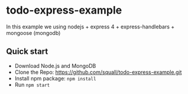 # todo-express-example

In this example we using nodejs + express 4 + express-handlebars + mongoose (mongodb)

## Quick start
* Download Node.js and MongoDB
* Clone the Repo: https://github.com/squall/todo-express-example.git
* Install npm package: `npm install`
* Run `npm start`